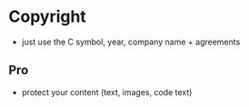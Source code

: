 # Copyright


- just use the C symbol, year, company name + agreements

## Pro
- protect your content (text, images, code text)

